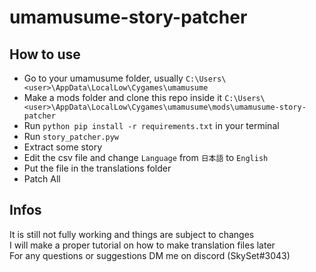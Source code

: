 # umamusume-story-patcher

## How to use

* Go to your umamusume folder, usually `C:\Users\<user>\AppData\LocalLow\Cygames\umamusume`  
* Make a mods folder and clone this repo inside it
  `C:\Users\<user>\AppData\LocalLow\Cygames\umamusume\mods\umamusume-story-patcher` 
* Run `python pip install -r requirements.txt` in your terminal
* Run `story_patcher.pyw`
* Extract some story
* Edit the csv file and change `Language` from `日本語` to `English`
* Put the file in the translations folder
* Patch All

## Infos

It is still not fully working and things are subject to changes  
I will make a proper tutorial on how to make translation files later  
For any questions or suggestions DM me on discord (SkySet#3043)
